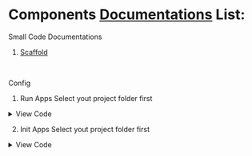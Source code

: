 # Components [Documentations](https://github.com/ccprogrammer/my-docs/tree/main/lib/docs) List:

Small Code Documentations

1. [Scaffold](lib/docs/Scaffold/Scaffold.js)


</br>

Config

1. Run Apps
Select yout project folder first
  
<details>
 
  <summary> View Code </summary>

```
react-native run-android or npm run android or npx react-native run-android | for android 
npm run ios | for ios
```
</details>

2. Init Apps
Select yout project folder first
  
<details>
 
  <summary> View Code </summary>
 
```
npx react-native init app_name
```
</details>
